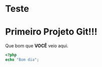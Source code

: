 # Teste
Primeiro Projeto Git!!!
======
Que bom que **VOCÊ** veio aqui.

```php
<?php
echo "Bom dia";
```
